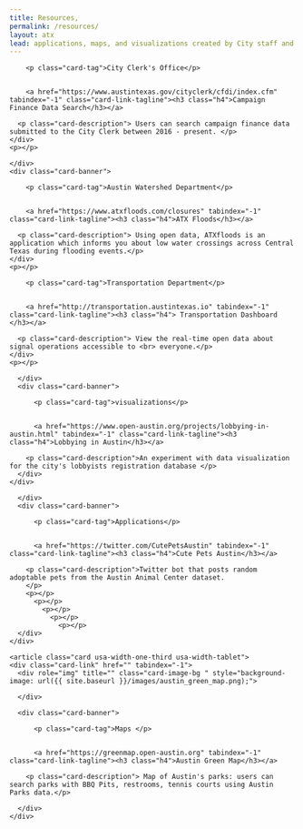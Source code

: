 ```yaml
---
title: Resources,
permalink: /resources/
layout: atx
lead: applications, maps, and visualizations created by City staff and the community build using the City of Austin's open data.
---
```


<section class="usa-grid">

<article class="card usa-width-one-third usa-width-tablet">
  <div class="card-link" data-href="https://data.austintexas.gov" tabindex="-1">
    <div role="img" title="screenshot of the portal homepage" class="card-image-bg " style="background-image: url({{ site.baseurl }}/images/campaign_finance_data.png);">
    </div>
    <div class="card-banner">

        <p class="card-tag">City Clerk's Office</p>


        <a href="https://www.austintexas.gov/cityclerk/cfdi/index.cfm" tabindex="-1" class="card-link-tagline"><h3 class="h4">Campaign Finance Data Search</h3></a>

      <p class="card-description"> Users can search campaign finance data submitted to the City Clerk between 2016 - present. </p>
    </div>
    <p></p>
  </div>
</article>

<article class="card usa-width-one-third usa-width-tablet">
  <div class="card-link" data-href="" tabindex="-1">
    <div role="img" title="" class="card-image-bg " style="background-image: url({{ site.baseurl }}/images/atx_flood.png);">

    </div>
    <div class="card-banner">

        <p class="card-tag">Austin Watershed Department</p>


        <a href="https://www.atxfloods.com/closures" tabindex="-1" class="card-link-tagline"><h3 class="h4">ATX Floods</h3></a>

      <p class="card-description"> Using open data, ATXfloods is an  application which informs you about low water crossings across Central Texas during flooding events.</p>
    </div>
    <p></p>
  </div>
</article>

  <article class="card usa-width-one-third usa-width-tablet">
  <div class="card-link" data-href="" tabindex="-1">
    <div role="img" title="" class="card-image-bg " style="background-image: url({{ site.baseurl }}/images/data_performance_hub.png);"></div>
    <div class="card-banner">

        <p class="card-tag">Transportation Department</p>


        <a href="http://transportation.austintexas.io" tabindex="-1" class="card-link-tagline"><h3 class="h4"> Transportation Dashboard </h3></a>

      <p class="card-description"> View the real-time open data about signal operations accessible to <br> everyone.</p>
    </div>
    <p></p>
  </div>
</article>

  </section>
  <section class="usa-grid">

  <article class="card usa-width-one-third usa-width-tablet">
    <div class="card-link" href="resources." tabindex="-1">
      <div role="img" title="screenshot of the portal homepage" class="card-image-bg " style="background-image: url({{ site.baseurl }}/images/lobbying-in-austin.png);">

      </div>
      <div class="card-banner">

          <p class="card-tag">visualizations</p>


          <a href="https://www.open-austin.org/projects/lobbying-in-austin.html" tabindex="-1" class="card-link-tagline"><h3 class="h4">Lobbying in Austin</h3></a>

        <p class="card-description">An experiment with data visualization for the city's lobbyists registration database </p>
      </div>
    </div>
  </article>

  <article class="card usa-width-one-third usa-width-tablet">
    <div class="card-link" href="" tabindex="-1">
      <div role="img" title="" class="card-image-bg "  style="background-image:url({{ site.baseurl }}/images/cute_pets.png);">

      </div>
      <div class="card-banner">

          <p class="card-tag">Applications</p>


          <a href="https://twitter.com/CutePetsAustin" tabindex="-1" class="card-link-tagline"><h3 class="h4">Cute Pets Austin</h3></a>

        <p class="card-description">Twitter bot that posts random adoptable pets from the Austin Animal Center dataset.
        </p>
        <p></p>
          <p></p>
            <p></p>
              <p></p>
                <p></p>
      </div>
    </div>
  </article>

    <article class="card usa-width-one-third usa-width-tablet">
    <div class="card-link" href="" tabindex="-1">
      <div role="img" title="" class="card-image-bg " style="background-image: url({{ site.baseurl }}/images/austin_green_map.png);">

      </div>

      <div class="card-banner">

          <p class="card-tag">Maps </p>


          <a href="https://greenmap.open-austin.org" tabindex="-1" class="card-link-tagline"><h3 class="h4">Austin Green Map</h3></a>

        <p class="card-description"> Map of Austin's parks: users can search parks with BBQ Pits, restrooms, tennis courts using Austin Parks data.</p>

      </div>
    </div>
  </article>
    </section>
